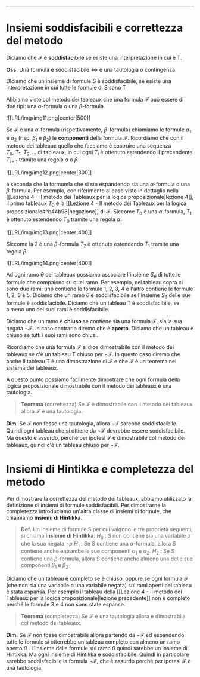 ----
# Insiemi soddisfacibili e correttezza del metodo
Diciamo che $\mathcal F$ è **soddisfacibile** se esiste una interpretazione in cui è T.

**Oss.**
Una formula è soddisfacibile $\iff$ è una tautologia o contingenza.

DIciamo che un insieme di formule S è soddisfacibile, se esiste una interpretazione in cui tutte le formule di S sono T

Abbiamo visto col metodo dei tableaux che una formula $\mathcal F$ può essere di due tipi: una $\alpha$-formula o una $\beta$-formula

![[LRL/img/img11.png|center|500]]

Se $\mathcal F$ è una $\alpha$-formula (rispettivamente, $\beta$-formula) chiamiamo le formule $\alpha_{1}$ e $\alpha_{2}$ (risp. $\beta_{1}$ e $\beta_{2}$) le **componenti** della formula $\mathcal F$.
Ricordiamo che con il metodo dei tableaux quello che facciamo è costruire una sequenza $T_0, \: T_1, \: T_{2}, \dots$ di tableaux, in cui ogni $T_i$ è ottenuto estendendo il precendente $T_{i-1}$ tramite una regola $\alpha$ o $\beta$ 

![[LRL/img/img12.png|center|300]]

a seconda che la formumla che si sta espandendo sia una $\alpha$-formula o una $\beta$-formula.
Per esempio, con riferimento al caso visto in dettaglio nella [[Lezione 4 - Il metodo dei Tableaux per la logica proposizionale|lezione 4]], il primo tableaux $T_0$ è la [[Lezione 4 - Il metodo dei Tableaux per la logica proposizionale#^b44b98|negazione]] di $\mathcal F$. Siccome $T_0$  è una $\alpha$-formula, $T_1$ è ottenuto estendendo $T_0$ tramite una regola $\alpha$.

![[LRL/img/img13.png|center|400]]

Siccome la 2 è una $\beta$-formula $T_2$ è ottenuto estendendo $T_{1}$ tramite una regola $\beta$.

![[LRL/img/img14.png|center|400]]

Ad ogni ramo $\theta$ del tableaux possiamo associare l'insieme $S_{\theta}$ di tutte le formule che compaiono su quel ramo. Per esempio, nel tableau sopra ci sono due rami: uno contiene le formule 1, 2, 3, 4 e l'altro contiene le formule 1, 2, 3 e 5.
Diciamo che un ramo $\theta$ è soddisfacibile se l'insieme $S_{\theta}$ delle sue formule è soddisfacibile.
Diciamo che un tableau T è soddisfacibile, se almeno uno dei suoi rami è soddisfacibile.

Diciamo che un ramo è **chiuso** se contiene sia una formula $\mathcal F$, sia la sua negata $\lnot \mathcal F$. In caso contrario diremo che è **aperto**. Diciamo che un tableau è chiuso se tutti i suoi rami sono chiusi.

Ricordiamo che una formula $\mathcal F$ si dice dimostrabile con il metodo dei tableaux se c'è un tableau T chiuso per $\lnot \mathcal F$. In questo caso diremo che anche il tableau T è una dimostrazione di $\mathcal F$ e che $\mathcal F$ è un teorema nel sistema dei tableaux.

A questo punto possiamo facilmente dimostrare che ogni formula della logica proposizionale dimostrabile con il metodo dei tableaux è una tautologia.

>**Teorema** (correttezza)
>Se $\mathcal F$ è dimostrabile con il metodo dei tableaux allora $\mathcal F$ è una tautologia.

**Dim.**
Se $\mathcal F$ non fosse una tautologia, allora $\lnot \mathcal F$ sarebbe soddisfacibile. Quindi ogni tableau che si ottiene da $\lnot \mathcal F$ dovrebbe essere soddisfacibile. Ma questo è assurdo, perché per ipotesi $\mathcal F$ è dimostrabile col metodo dei tableaux, quindi c'è un tableau chiuso per $\lnot \mathcal F$. 

# Insiemi di Hintikka e completezza del metodo

Per dimostrare la correttezza del metodo dei tableaux, abbiamo utilizzato la definizione di insiemi di formule soddisfacibili. Per dimostrarne la completezza introduciamo un'altra classe di insiemi di formule, che chiamiamo **insiemi di Hintikka**.

>**Def.**
>Un insieme di formule S per cui valgono le tre proprietà seguenti, si chiama **insieme di Hintikka**:
>$H_0$ : S non contiene sia una variabile $p$ che la sua negata $\lnot p$
>$H_1$ : Se S contiene una $\alpha$-formula, allora S contiene anche entrambe le sue componenti $\alpha_1$ e $\alpha_2$.
>$H_2$ : Se S contiene una $\beta$-formula, allora S contiene anche almeno una delle sue componenti $\beta_1$ e $\beta_2$

Diciamo che un tableau è completo se è chiuso, oppure se ogni formula $\mathcal F$ (che non sia una variabile o una variabile negata) sui rami aperti del tableau è stata espansa. Per esempio il tableau della [[Lezione 4 - Il metodo dei Tableaux per la logica proposizionale|lezione precedente]] non è completo perché le formule 3 e 4 non sono state espanse.

>**Teorema** (completezza)
>Se $\mathcal F$ è una tautologia allora è dimostrabile col metodo dei tableaux.

**Dim.**
Se $\mathcal F$ non fosse dimostrabile allora partendo da $\lnot \mathcal F$ ed espandendo tutte le formule si otterrebbe un tableau completo con almeno un ramo aperto $\theta$ . L'insieme delle formule sul ramo $\theta$ quindi sarebbe un insieme di Hintikka. Ma ogni insieme di Hintikka è soddisfacibile. Quindi in particolare sarebbe soddisfacibile la formula $\lnot \mathcal F$, che è assurdo perché per ipotesi $\mathcal F$ è una tautologia.

